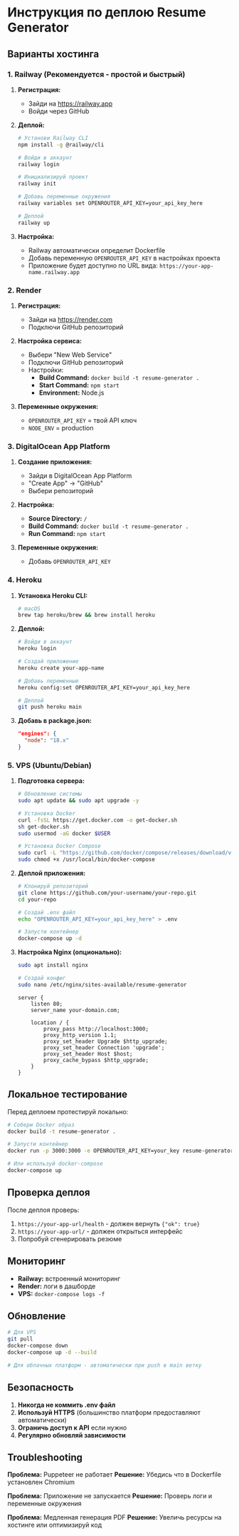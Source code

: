 # Инструкция по деплою Resume Generator

## Варианты хостинга

### 1. Railway (Рекомендуется - простой и быстрый)

1. **Регистрация:**
   - Зайди на https://railway.app
   - Войди через GitHub

2. **Деплой:**
   ```bash
   # Установи Railway CLI
   npm install -g @railway/cli
   
   # Войди в аккаунт
   railway login
   
   # Инициализируй проект
   railway init
   
   # Добавь переменные окружения
   railway variables set OPENROUTER_API_KEY=your_api_key_here
   
   # Деплой
   railway up
   ```

3. **Настройка:**
   - Railway автоматически определит Dockerfile
   - Добавь переменную `OPENROUTER_API_KEY` в настройках проекта
   - Приложение будет доступно по URL вида: `https://your-app-name.railway.app`

### 2. Render

1. **Регистрация:**
   - Зайди на https://render.com
   - Подключи GitHub репозиторий

2. **Настройка сервиса:**
   - Выбери "New Web Service"
   - Подключи GitHub репозиторий
   - Настройки:
     - **Build Command:** `docker build -t resume-generator .`
     - **Start Command:** `npm start`
     - **Environment:** Node.js

3. **Переменные окружения:**
   - `OPENROUTER_API_KEY` = твой API ключ
   - `NODE_ENV` = production

### 3. DigitalOcean App Platform

1. **Создание приложения:**
   - Зайди в DigitalOcean App Platform
   - "Create App" → "GitHub"
   - Выбери репозиторий

2. **Настройка:**
   - **Source Directory:** `/`
   - **Build Command:** `docker build -t resume-generator .`
   - **Run Command:** `npm start`

3. **Переменные окружения:**
   - Добавь `OPENROUTER_API_KEY`

### 4. Heroku

1. **Установка Heroku CLI:**
   ```bash
   # macOS
   brew tap heroku/brew && brew install heroku
   ```

2. **Деплой:**
   ```bash
   # Войди в аккаунт
   heroku login
   
   # Создай приложение
   heroku create your-app-name
   
   # Добавь переменные
   heroku config:set OPENROUTER_API_KEY=your_api_key_here
   
   # Деплой
   git push heroku main
   ```

3. **Добавь в package.json:**
   ```json
   "engines": {
     "node": "18.x"
   }
   ```

### 5. VPS (Ubuntu/Debian)

1. **Подготовка сервера:**
   ```bash
   # Обновление системы
   sudo apt update && sudo apt upgrade -y
   
   # Установка Docker
   curl -fsSL https://get.docker.com -o get-docker.sh
   sh get-docker.sh
   sudo usermod -aG docker $USER
   
   # Установка Docker Compose
   sudo curl -L "https://github.com/docker/compose/releases/download/v2.20.0/docker-compose-$(uname -s)-$(uname -m)" -o /usr/local/bin/docker-compose
   sudo chmod +x /usr/local/bin/docker-compose
   ```

2. **Деплой приложения:**
   ```bash
   # Клонируй репозиторий
   git clone https://github.com/your-username/your-repo.git
   cd your-repo
   
   # Создай .env файл
   echo "OPENROUTER_API_KEY=your_api_key_here" > .env
   
   # Запусти контейнер
   docker-compose up -d
   ```

3. **Настройка Nginx (опционально):**
   ```bash
   sudo apt install nginx
   
   # Создай конфиг
   sudo nano /etc/nginx/sites-available/resume-generator
   ```
   
   ```nginx
   server {
       listen 80;
       server_name your-domain.com;
       
       location / {
           proxy_pass http://localhost:3000;
           proxy_http_version 1.1;
           proxy_set_header Upgrade $http_upgrade;
           proxy_set_header Connection 'upgrade';
           proxy_set_header Host $host;
           proxy_cache_bypass $http_upgrade;
       }
   }
   ```

## Локальное тестирование

Перед деплоем протестируй локально:

```bash
# Собери Docker образ
docker build -t resume-generator .

# Запусти контейнер
docker run -p 3000:3000 -e OPENROUTER_API_KEY=your_key resume-generator

# Или используй docker-compose
docker-compose up
```

## Проверка деплоя

После деплоя проверь:
1. `https://your-app-url/health` - должен вернуть `{"ok": true}`
2. `https://your-app-url/` - должен открыться интерфейс
3. Попробуй сгенерировать резюме

## Мониторинг

- **Railway:** встроенный мониторинг
- **Render:** логи в дашборде
- **VPS:** `docker-compose logs -f`

## Обновление

```bash
# Для VPS
git pull
docker-compose down
docker-compose up -d --build

# Для облачных платформ - автоматически при push в main ветку
```

## Безопасность

1. **Никогда не коммить .env файл**
2. **Используй HTTPS** (большинство платформ предоставляют автоматически)
3. **Ограничь доступ к API** если нужно
4. **Регулярно обновляй зависимости**

## Troubleshooting

**Проблема:** Puppeteer не работает
**Решение:** Убедись что в Dockerfile установлен Chromium

**Проблема:** Приложение не запускается
**Решение:** Проверь логи и переменные окружения

**Проблема:** Медленная генерация PDF
**Решение:** Увеличь ресурсы на хостинге или оптимизируй код
